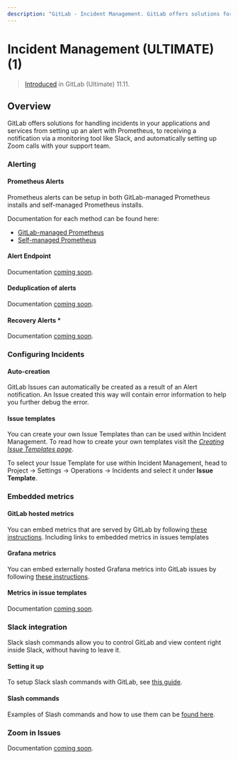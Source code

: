 ```yaml
---
description: "GitLab - Incident Management. GitLab offers solutions for handling incidents in your applications and services"
---
```


# Incident Management **(ULTIMATE)** (1)

<!--For pages on newly introduced features, add the following line. If only some aspects of the feature have been introduced, specify what parts of the feature.-->
> [Introduced](https://gitlab.com/gitlab-org/gitlab/issues/4925) in GitLab (Ultimate) 11.11.

## Overview

GitLab offers solutions for handling incidents in your applications and services from setting up an alert with Prometheus, to receiving a notification via a monitoring tool like Slack, and automatically setting up Zoom calls with your support team.

### Alerting

#### Prometheus Alerts

Prometheus alerts can be setup in both GitLab-managed Prometheus installs and self-managed Prometheus installs.

Documentation for each method can be found here:

- [GitLab-managed Prometheus](https://docs.gitlab.com/ee/user/project/integrations/prometheus.html#setting-up-alerts-for-prometheus-metrics-ultimate)
- [Self-managed Prometheus](https://docs.gitlab.com/ee/user/project/integrations/prometheus.html#external-prometheus-instances)

#### Alert Endpoint

Documentation [coming soon](https://gitlab.com/gitlab-org/gitlab/issues/30832).

#### Deduplication of alerts

Documentation [coming soon](https://gitlab.com/gitlab-org/gitlab/issues/30832).

#### Recovery Alerts *

Documentation [coming soon](https://gitlab.com/gitlab-org/gitlab/issues/30832).

### Configuring Incidents

#### Auto-creation

GitLab Issues can automatically be created as a result of an Alert notification. An Issue created this way will contain error information to help you further debug the error.

#### Issue templates

You can create your own Issue Templates than can be used within Incident Management.
To read how to create your own templates visit the [*Creating Issue Templates page*](../project/description_templates#creating-issue-templates).

To select your Issue Template for use within Incident Management, head to Project -> Settings -> Operations -> Incidents and select it under **Issue Template**.

### Embedded metrics

#### GitLab hosted metrics

You can embed metrics that are served by GitLab by following [these instructions](../project/integrations/prometheus.html#embedding-metric-charts-within-gitlab-flavored-markdown).
Including links to embedded metrics in issues templates

#### Grafana metrics

You can embed externally hosted Grafana metrics into GitLab issues by following [these instructions](user/project/integrations/prometheus.html#embedding-live-grafana-charts).

#### Metrics in issue templates

Documentation [coming soon](https://gitlab.com/gitlab-org/gitlab/issues/30832).

### Slack integration

Slack slash commands allow you to control GitLab and view content right inside Slack, without having to leave it.

#### Setting it up

To setup Slack slash commands with GitLab, see [this guide](../project/integrations/slack_slash_commands).

#### Slash commands

Examples of Slash commands and how to use them can be [found here](../../ee/integration/slash_commands).

### Zoom in Issues

Documentation [coming soon](https://gitlab.com/gitlab-org/gitlab/issues/30832).
